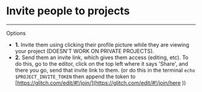 # Invite people to projects

---

Options

- **1.** Invite them using clicking their profile picture while they are viewing your project (DOESN'T WORK ON PRIVATE PROJECTS).
- **2.** Send them an invite link, which gives them access (editing, etc). To do this, go to the editor, click on the top left where it says 'Share', and there you go, send that invite link to them. (or do this in the terminal `echo $PROJECT_INVITE_TOKEN` then append the token to [https://glitch.com/edit/#!/join/](https://glitch.com/edit/#!/join/here ))
